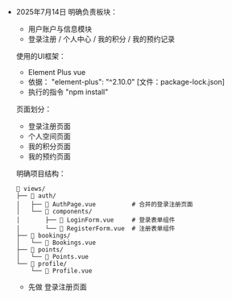 ﻿- 2025年7月14日 
	明确负责板块：
	- 用户账户与信息模块
	- 登录注册 / 个⼈中⼼ / 我的积分 / 我的预约记录
	
	使用的UI框架：
	- Element Plus vue
	- 依据： "element-plus": "^2.10.0" [文件：package-lock.json]
	- 执行的指令 "npm install"

	页面划分：
	- 登录注册页面
	- 个人空间页面
	- 我的积分页面
	- 我的预约页面

	明确项目结构：
	```
	📁 views/
	├── 📁 auth/
	│   ├── 📄 AuthPage.vue          # 合并的登录注册页面
	│   └── 📁 components/
	│       ├── 📄 LoginForm.vue     # 登录表单组件
	│       └── 📄 RegisterForm.vue  # 注册表单组件
	├── 📁 bookings/
	│   └── 📄 Bookings.vue
	├── 📁 points/
	│   └── 📄 Points.vue
	└── 📁 profile/
	    └── 📄 Profile.vue

	```
	- 先做 登录注册页面	